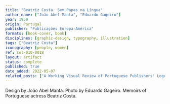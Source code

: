 ```yaml
---
title: "Beatriz Costa. Sem Papas na Língua"
author_name: ["João Abel Manta", "Eduardo Gageiro"]
year: 1959
origin: Portugal
publisher: "Publicações Europa-América"
formats: [book-cover, book]
disciplines: [graphic-design, typography, illustration]
tags: ["Beatriz Costa"]
iconography: [people, women]
ref: sol-010-0018
layout: artifact
status: complete
published: true
date_added: 2022-05-07
related_posts: ["A Working Visual Review of Portuguese Publishers' Logos"]
---
```


Design by João Abel Manta. Photo by Eduardo Gageiro. Memoirs of Portuguese actress Beatriz Costa.
